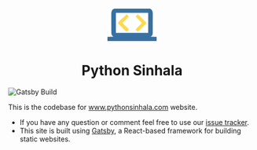 <p align="center">
  <img alt="Python Sinhala" src="https://raw.githubusercontent.com/OpenArchitex/PythonSinhala/598aaba7422e8f0b6c36b5affa9a593d2983653d/src/images/logo.svg" width="100" />
</p>
<h1 align="center">
  Python Sinhala
</h1>

![Gatsby Build](https://github.com/OpenArchitex/PythonSinhala/workflows/Gatsby%20Build/badge.svg)

This is the codebase for www.pythonsinhala.com website.

- If you have any question or comment feel free to use our [issue tracker](https://github.com/OpenArchitex/PythonSinhala/issues).
- This site is built using [Gatsby](https://www.gatsbyjs.com/), a React-based framework for building static websites.